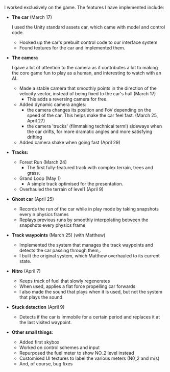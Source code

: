 I worked exclusively on the game. The features I have implemented include:
 
* __The car__ (March 17)
    
    I used the Unity standard assets car, which came with model and control code.
    * Hooked up the car's prebuilt control code to our interface system
    * Found textures for the car and implemented them.


* __The camera__

    I gave a lot of attention to the camera as it contributes a lot to making the core game fun to play as a human, and interesting to watch with an AI.
    * Made a stable camera that smoothly points in the direction of the velocity vector, instead of being fixed to the car's hull (March 17)
        * This adds a reversing camera for free.
    * Added dynamic camera angles:
        * the camera changes its position and FoV depending on the speed of the car. This helps make the car feel fast. (March 25, April 27)
        * the camera 'trucks' (filmmaking technical term!) sideways when the car drifts, for more dramatic angles and more satisfying drifting
    * Added camera shake when going fast (April 29)
 
* __Tracks:__
    * Forest Run (March 24)
        * The first fully-featured track with complex terrain, trees and grass.
    * Grand Loop (May 1)
        * A simple track optimised for the presentation.
    * Overhauled the terrain of level1 (April 9)
    
* __Ghost car__ (April 25)
    * Records the run of the car while in play mode by taking snapshots every n physics frames
    * Replays previous runs by smoothly interpolating between the snapshots every physics frame
    
* __Track waypoints__ (March 25) (with Matthew)
    * Implemented the system that manages the track waypoints and detects the car passing through them,.
    * I built the original system, which Matthew overhauled to its current state.
    
* __Nitro__ (April 7)
    * Keeps track of fuel that slowly regenerates
    * When used, applies a flat force propelling car forwards
    * I also made the sound that plays when it is used, but not the system that plays the sound

* __Stuck detection__ (April 9)
    * Detects if the car is immobile for a certain period and replaces it at the last visited waypoint.
 
* __Other small things__:
    * Added first skybox
    * Worked on control schemes and input
    * Repurposed the fuel meter to show NO_2 level instead
    * Customised UI textures to label the various meters (N0_2 and m/s)
    * And, of course, bug fixes
    
